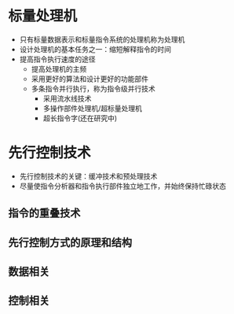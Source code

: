 # 标量处理机
- 只有标量数据表示和标量指令系统的处理机称为处理机
- 设计处理机的基本任务之一：缩短解释指令的时间
- 提高指令执行速度的途径
  - 提高处理机的主频
  - 采用更好的算法和设计更好的功能部件
  - 多条指令并行执行，称为指令级并行技术
    - 采用流水线技术
    - 多操作部件处理机/超标量处理机
    - 超长指令字(还在研究中)

# 先行控制技术
- 先行控制技术的关键：缓冲技术和预处理技术
- 尽量使指令分析器和指令执行部件独立地工作，并始终保持忙碌状态
  
## 指令的重叠技术
## 先行控制方式的原理和结构
## 数据相关
## 控制相关
